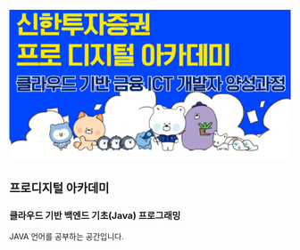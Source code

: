 ![thumbnail](./img/thumbnail_pda.png)
## 프로디지털 아카데미

### 클라우드 기반 백엔드 기초(Java) 프로그래밍
JAVA 언어를 공부하는 공간입니다.